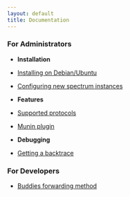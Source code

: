 ```yaml
---
layout: default
title: Documentation
---
```


### For Administrators
* **Installation**
 * [Installing on Debian/Ubuntu](debian-ubuntu-installation.html)
 * [Configuring new spectrum instances](new-spectrum-instances.html)

* **Features**
 * [Supported protocols](supported-protocols.html)
 * [Munin plugin](munin-plugin.html)

* **Debugging**
 * [Getting a backtrace](getting-a-backtrace.html)

### For Developers
* [Buddies forwarding method](buddies-forwarding-method.html)

